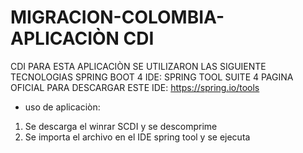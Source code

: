 # MIGRACION-COLOMBIA-APLICACIÒN CDI
CDI
PARA ESTA APLICACIÒN SE UTILIZARON LAS SIGUIENTE TECNOLOGIAS  SPRING BOOT 4
IDE: SPRING TOOL SUITE 4 
PAGINA OFICIAL PARA DESCARGAR ESTE IDE:
https://spring.io/tools
- uso de aplicaciòn:

1. Se descarga el winrar SCDI y se descomprime
2. Se importa el archivo en el IDE spring tool y se ejecuta 
